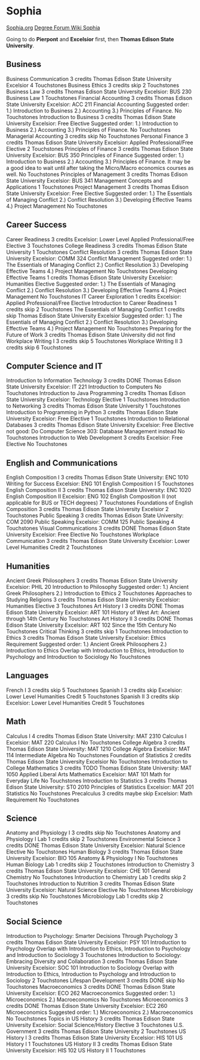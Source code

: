 # Sophia

[Sophia.org](https://www.sophia.org/)
[Degree Forum Wiki Sophia](https://degreeforum.miraheze.org/wiki/Sophia_Learning,_LLC)

Going to do **Pierpont** and **Excelsior** first, then **Thomas Edison State University**.

## Business

Business Communication 3 credits
  Thomas Edison State University
  Excelsior
  4 Touchstones
Business Ethics 3 credits
  skip
  2 Touchstones
Business Law 3 credits
  Thomas Edison State University
  Excelsior: BUS 230 Business Law
  1 Touchstones
Financial Accounting 3 credits
  Thomas Edison State University
  Excelsior: ACC 211 Financial Accounting
  Suggested order: 1.) Introduction to Business 2.) Accounting 3.) Principles of Finance.
  No Touchstones
Introduction to Business 3 credits
  Thomas Edison State University
  Excelsior: Free Elective
  Suggested order: 1.) Introduction to Business 2.) Accounting 3.) Principles of Finance.
  No Touchstones
Managerial Accounting 3 credits
  skip
  No Touchstones
Personal Finance 3 credits
  Thomas Edison State University
  Excelsior: Applied Professional/Free Elective
  2 Touchstones
Principles of Finance 3 credits
  Thomas Edison State University
  Excelsior: BUS 350 Principles of Finance
  Suggested order: 1.) Introduction to Business 2.) Accounting 3.) Principles of Finance.
  It may be a good idea to wait until after taking the Micro/Macro economics courses as well.
  No Touchstones
Principles of Management 3 credits
  Thomas Edison State University
  Excelsior: BUS 341 Management Concepts and Applications
  1 Touchstones
Project Management 3 credits
  Thomas Edison State University
  Excelsior: Free Elective
  Suggested order: 1.) The Essentials of Managing Conflict 2.) Conflict Resolution 3.) Developing Effective Teams 4.) Project Management
  No Touchstones

## Career Success
Career Readiness 3 credits
  Excelsior: Lower Level Applied Professional/Free Elective
  3 Touchstones
College Readiness 3 credits
  Thomas Edison State University
  1 Touchstones
Conflict Resolution 3 credits
  Thomas Edison State University
  Excelsior: COMM 324 Conflict Management
  Suggested order: 1.) The Essentials of Managing Conflict 2.) Conflict Resolution 3.) Developing Effective Teams 4.) Project Management
  No Touchstones
Developing Effective Teams 1 credits
  Thomas Edison State University
  Excelsior: Humanities Elective
  Suggested order: 1.) The Essentials of Managing Conflict 2.) Conflict Resolution 3.) Developing Effective Teams 4.) Project Management
  No Touchstones
IT Career Exploration 1 credits
  Excelsior: Applied Professional/Free Elective
Introduction to Career Readiness 1 credits
  skip
  2 Touchstones
The Essentials of Managing Conflict 1 credits
  skip
    Thomas Edison State University
    Excelsior
  Suggested order: 1.) The Essentials of Managing Conflict 2.) Conflict Resolution 3.) Developing Effective Teams 4.) Project Management
  No Touchstones
Preparing for the Future of Work 3 credits
  Thomas Edison State University
  did not find
Workplace Writing I 3 credits
  skip
  5 Touchstones
Workplace Writing II 3 credits
  skip
  6 Touchstones

## Computer Science and IT
Introduction to Information Technology 3 credits DONE
  Thomas Edison State University
  Excelsior: IT 221 Introduction to Computers
  No Touchstones
Introduction to Java Programming 3 credits
  Thomas Edison State University
  Excelsior: Technology Elective
  1 Touchstones
Introduction to Networking 3 credits
  Thomas Edison State University
  1 Touchstones
Introduction to Programming in Python 3 credits
  Thomas Edison State University
  Excelsior: Free Elective
  1 Touchstones
Introduction to Relational Databases 3 credits
  Thomas Edison State University
  Excelsior: Free Elective
  not good: Do Computer Science 303: Database Management instead
  No Touchstones
Introduction to Web Development 3 credits
  Excelsior: Free Elective
  No Touchstones

## English and Communications

English Composition I 3 credits
  Thomas Edison State University: ENC 1010 Writing for Success
  Excelsior: ENG 101 English Composition I
  5 Touchstones
English Composition II 3 credits
  Thomas Edison State University: ENC 1020 English Composition II
  Excelsior: ENG 102 English Composition II (not applicable for BUS or TECH degrees)
  7 Touchstones
Foundations of English Composition 3 credits
  Thomas Edison State University
  Excelsior
  2 Touchstones
Public Speaking 3 credits
  Thomas Edison State University: COM 2090 Public Speaking
  Excelsior: COMM 125 Public Speaking
  4 Touchstones
Visual Communications 3 credits DONE
  Thomas Edison State University
  Excelsior: Free Elective
  No Touchstones
Workplace Communication 3 credits
  Thomas Edison State University
  Excelsior: Lower Level Humanities Credit
  2 Touchstones

## Humanities
Ancient Greek Philosophers 3 credits
  Thomas Edison State University
  Excelsior: PHIL 20 Introduction to Philosophy
  Suggested order: 1.) Ancient Greek Philosophers 2.) Introduction to Ethics
  2 Touchstones
Approaches to Studying Religions 3 credits
  Thomas Edison State University
  Excelsior: Humanities Elective
  3 Touchstones
Art History I 3 credits DONE
  Thomas Edison State University
  Excelsior: ART 101 History of West Art: Ancient through 14th Century
  No Touchstones
Art History II 3 credits DONE
  Thomas Edison State University
  Excelsior: ART 102 Since the 15th Century
  No Touchstones
Critical Thinking 3 credits
  skip
  1 Touchstones
Introduction to Ethics 3 credits
  Thomas Edison State University
  Excelsior: Ethics Requirement
  Suggested order: 1.) Ancient Greek Philosophers 2.) Introduction to Ethics
  Overlap with Introduction to Ethics, Introduction to Psychology and  Introduction to Sociology
  No Touchstones

## Languages

French I 3 credits
  skip
  5 Touchstones
Spanish I 3 credits
  skip
    Excelsior: Lower Level Humanities Credit
  5 Touchstones
Spanish II 3 credits
  skip
    Excelsior: Lower Level Humanities Credit
  5 Touchstones

## Math

Calculus I 4 credits
  Thomas Edison State University: MAT 2310 Calculus I
  Excelsior: MAT 220 Calculus I
  No Touchstones
College Algebra 3 credits
  Thomas Edison State University: MAT 1210 College Algebra
  Excelsior: MAT 114 Intermediate Algebra
  No Touchstones
Foundation of Statistics 2 credits
  Thomas Edison State University
  Excelsior
  No Touchstones
Introduction to College Mathematics 3 credits TODO
  Thomas Edison State University: MAT 1050 Applied Liberal Arts Mathematics
  Excelsior: MAT 101 Math for Everyday Life
  No Touchstones
Introduction to Statistics 3 credits
  Thomas Edison State University: ST0 2010 Principles of Statistics
  Excelsior: MAT 201 Statistics
  No Touchstones
Precalculus 3 credits
  maybe skip
  Excelsior: Math Requirement
  No Touchstones

## Science

Anatomy and Physiology I 3 credits
  skip
  No Touchstones
Anatomy and Physiology I Lab 1 credits
  skip
  2 Touchstones
Environmental Science 3 credits DONE
  Thomas Edison State University
  Excelsior: Natural Science Elective
  No Touchstones
Human Biology 3 credits
  Thomas Edison State University
  Excelsior: BIO 105 Anatomy & Physiology I
  No Touchstones
Human Biology Lab 1 credits
  skip
  2 Touchstones
Introduction to Chemistry 3 credits
  Thomas Edison State University
  Excelsior: CHE 101 General Chemistry
  No Touchstones
Introduction to Chemistry Lab 1 credits
  skip
  2 Touchstones
Introduction to Nutrition 3 credits
  Thomas Edison State University
  Excelsior: Natural Science Elective
  No Touchstones
Microbiology 3 credits
  skip
  No Touchstones
Microbiology Lab 1 credits
  skip
  2 Touchstones
## Social Science
Introduction to Psychology: Smarter Decisions Through Psychology 3 credits
  Thomas Edison State University
  Excelsior: PSY 101 Introduction to Psychology
  Overlap with Introduction to Ethics, Introduction to Psychology and  Introduction to Sociology
  3 Touchstones
Introduction to Sociology: Embracing Diversity and Collaboration 3 credits
  Thomas Edison State University
  Excelsior: SOC 101 Introduction to Sociology
  Overlap with Introduction to Ethics, Introduction to Psychology and  Introduction to Sociology
  2 Touchstones
Lifespan Development 3 credits DONE
  skip
  No Touchstones
Macroeconomics 3 credits DONE
  Thomas Edison State University
  Excelsior: ECO 262 Macroeconomics
  Suggested order: 1.) Microeconomics 2.) Macroeconomics
  No Touchstones
Microeconomics 3 credits DONE
  Thomas Edison State University
  Excelsior: EC2 260 Microeconomics
  Suggested order: 1.) Microeconomics 2.) Macroeconomics
  No Touchstones
Topics in US History 3 credits
  Thomas Edison State University
  Excelsior: Social Science/History Elective
  3 Touchstones
U.S. Government 3 credits
  Thomas Edison State University
  2 Touchstones
US History I 3 credits
  Thomas Edison State University
  Excelsior: HIS 101 US History I
  1 Touchstones
US History II 3 credits
  Thomas Edison State University
  Excelsior: HIS 102 US History II
  1 Touchstones
